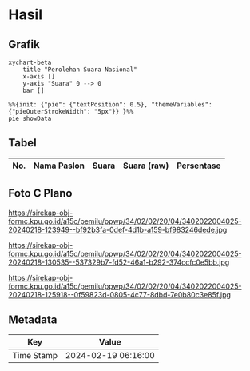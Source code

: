 # Hasil

## Grafik

```mermaid
xychart-beta
    title "Perolehan Suara Nasional"
    x-axis []
    y-axis "Suara" 0 --> 0
    bar []
```

```mermaid
%%{init: {"pie": {"textPosition": 0.5}, "themeVariables": {"pieOuterStrokeWidth": "5px"}} }%%
pie showData
```

## Tabel

| No. | Nama Paslon | Suara | Suara (raw) | Persentase |
|:--- |:----------- | -----:| -----------:| ----------:|


[p-1]: https://github.com/gigit-pemilu/pemilu-2024/blob/main/pilpres/hitung-suara/sub/34-di-yogyakarta/sub/02-bantul/sub/02-sanden/sub/2004-murtigading/sub/025-tps/sub/paslon-1.txt
[p-2]: https://github.com/gigit-pemilu/pemilu-2024/blob/main/pilpres/hitung-suara/sub/34-di-yogyakarta/sub/02-bantul/sub/02-sanden/sub/2004-murtigading/sub/025-tps/sub/paslon-2.txt
[p-3]: https://github.com/gigit-pemilu/pemilu-2024/blob/main/pilpres/hitung-suara/sub/34-di-yogyakarta/sub/02-bantul/sub/02-sanden/sub/2004-murtigading/sub/025-tps/sub/paslon-3.txt

## Foto C Plano

https://sirekap-obj-formc.kpu.go.id/a15c/pemilu/ppwp/34/02/02/20/04/3402022004025-20240218-123949--bf92b3fa-0def-4d1b-a159-bf983246dede.jpg

https://sirekap-obj-formc.kpu.go.id/a15c/pemilu/ppwp/34/02/02/20/04/3402022004025-20240218-130535--537329b7-fd52-46a1-b292-374ccfc0e5bb.jpg

https://sirekap-obj-formc.kpu.go.id/a15c/pemilu/ppwp/34/02/02/20/04/3402022004025-20240218-125918--0f59823d-0805-4c77-8dbd-7e0b80c3e85f.jpg


## Metadata

| Key        | Value               |
| ---------- | ------------------- |
| Time Stamp | 2024-02-19 06:16:00 |



